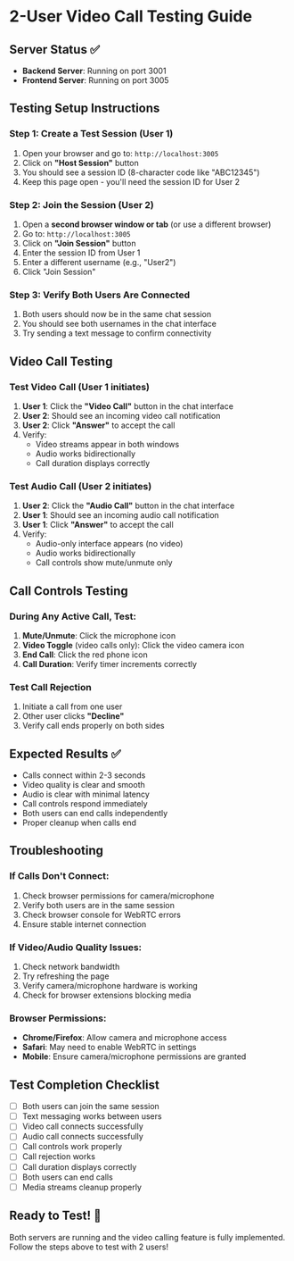 # 2-User Video Call Testing Guide

## Server Status ✅
- **Backend Server**: Running on port 3001
- **Frontend Server**: Running on port 3005

## Testing Setup Instructions

### Step 1: Create a Test Session (User 1)
1. Open your browser and go to: `http://localhost:3005`
2. Click on **"Host Session"** button
3. You should see a session ID (8-character code like "ABC12345")
4. Keep this page open - you'll need the session ID for User 2

### Step 2: Join the Session (User 2)
1. Open a **second browser window or tab** (or use a different browser)
2. Go to: `http://localhost:3005`
3. Click on **"Join Session"** button
4. Enter the session ID from User 1
5. Enter a different username (e.g., "User2")
6. Click "Join Session"

### Step 3: Verify Both Users Are Connected
1. Both users should now be in the same chat session
2. You should see both usernames in the chat interface
3. Try sending a text message to confirm connectivity

## Video Call Testing

### Test Video Call (User 1 initiates)
1. **User 1**: Click the **"Video Call"** button in the chat interface
2. **User 2**: Should see an incoming video call notification
3. **User 2**: Click **"Answer"** to accept the call
4. Verify:
   - Video streams appear in both windows
   - Audio works bidirectionally
   - Call duration displays correctly

### Test Audio Call (User 2 initiates)
1. **User 2**: Click the **"Audio Call"** button in the chat interface
2. **User 1**: Should see an incoming audio call notification
3. **User 1**: Click **"Answer"** to accept the call
4. Verify:
   - Audio-only interface appears (no video)
   - Audio works bidirectionally
   - Call controls show mute/unmute only

## Call Controls Testing

### During Any Active Call, Test:
1. **Mute/Unmute**: Click the microphone icon
2. **Video Toggle** (video calls only): Click the video camera icon
3. **End Call**: Click the red phone icon
4. **Call Duration**: Verify timer increments correctly

### Test Call Rejection
1. Initiate a call from one user
2. Other user clicks **"Decline"**
3. Verify call ends properly on both sides

## Expected Results ✅
- Calls connect within 2-3 seconds
- Video quality is clear and smooth
- Audio is clear with minimal latency
- Call controls respond immediately
- Both users can end calls independently
- Proper cleanup when calls end

## Troubleshooting

### If Calls Don't Connect:
1. Check browser permissions for camera/microphone
2. Verify both users are in the same session
3. Check browser console for WebRTC errors
4. Ensure stable internet connection

### If Video/Audio Quality Issues:
1. Check network bandwidth
2. Try refreshing the page
3. Verify camera/microphone hardware is working
4. Check for browser extensions blocking media

### Browser Permissions:
- **Chrome/Firefox**: Allow camera and microphone access
- **Safari**: May need to enable WebRTC in settings
- **Mobile**: Ensure camera/microphone permissions are granted

## Test Completion Checklist
- [ ] Both users can join the same session
- [ ] Text messaging works between users
- [ ] Video call connects successfully
- [ ] Audio call connects successfully
- [ ] Call controls work properly
- [ ] Call rejection works
- [ ] Call duration displays correctly
- [ ] Both users can end calls
- [ ] Media streams cleanup properly

## Ready to Test! 🚀
Both servers are running and the video calling feature is fully implemented. Follow the steps above to test with 2 users!